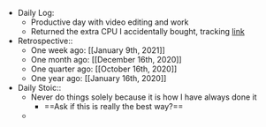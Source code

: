 - Daily Log:
    - Productive day with video editing and work
    - Returned the extra CPU I accidentally bought, tracking [link](https://www.ups.com/track?loc=null&tracknum=1zy349499093132707&requester=WT/trackdetails)
- Retrospective::
    - One week ago: [[January 9th, 2021]]
    - One month ago: [[December 16th, 2020]]
    - One quarter ago: [[October 16th, 2020]]
    - One year ago: [[January 16th, 2020]]
- Daily Stoic::
    - Never do things solely because it is how I have always done it
        - ==Ask if this is really the best way?==
    -
